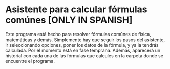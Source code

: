 # Asistente para calcular fórmulas comúnes [ONLY IN SPANISH]
Este programa está hecho para resolver fórmulas comúnes de física, matemáticas y demás. Simplemente hay que seguir los pasos del asistente, ir seleccionando opciones, poner los datos de la fórmula, y ya la tendrás calculada. Por el momento está en fase temprana.
Además, aparecerá un historial con cada una de las fórmulas que calcules en la carpeta donde se encuentre el programa.

